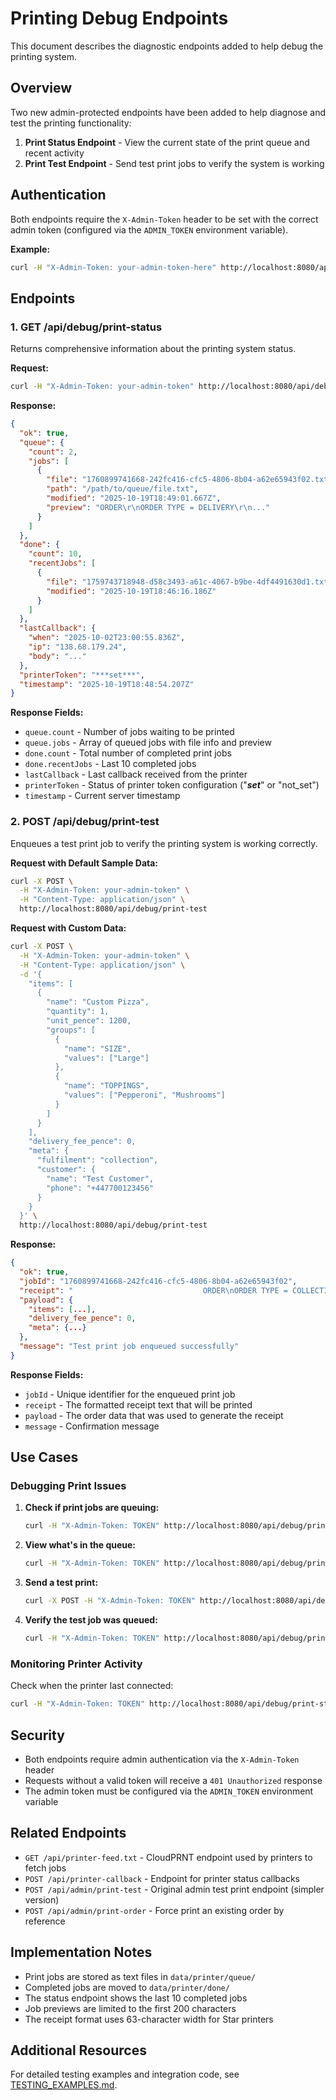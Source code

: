 # Printing Debug Endpoints

This document describes the diagnostic endpoints added to help debug the printing system.

## Overview

Two new admin-protected endpoints have been added to help diagnose and test the printing functionality:

1. **Print Status Endpoint** - View the current state of the print queue and recent activity
2. **Print Test Endpoint** - Send test print jobs to verify the system is working

## Authentication

Both endpoints require the `X-Admin-Token` header to be set with the correct admin token (configured via the `ADMIN_TOKEN` environment variable).

**Example:**
```bash
curl -H "X-Admin-Token: your-admin-token-here" http://localhost:8080/api/debug/print-status
```

## Endpoints

### 1. GET /api/debug/print-status

Returns comprehensive information about the printing system status.

**Request:**
```bash
curl -H "X-Admin-Token: your-admin-token" http://localhost:8080/api/debug/print-status
```

**Response:**
```json
{
  "ok": true,
  "queue": {
    "count": 2,
    "jobs": [
      {
        "file": "1760899741668-242fc416-cfc5-4806-8b04-a62e65943f02.txt",
        "path": "/path/to/queue/file.txt",
        "modified": "2025-10-19T18:49:01.667Z",
        "preview": "ORDER\r\nORDER TYPE = DELIVERY\r\n..."
      }
    ]
  },
  "done": {
    "count": 10,
    "recentJobs": [
      {
        "file": "1759743718948-d58c3493-a61c-4067-b9be-4df4491630d1.txt",
        "modified": "2025-10-19T18:46:16.186Z"
      }
    ]
  },
  "lastCallback": {
    "when": "2025-10-02T23:00:55.836Z",
    "ip": "138.68.179.24",
    "body": "..."
  },
  "printerToken": "***set***",
  "timestamp": "2025-10-19T18:48:54.207Z"
}
```

**Response Fields:**
- `queue.count` - Number of jobs waiting to be printed
- `queue.jobs` - Array of queued jobs with file info and preview
- `done.count` - Total number of completed print jobs
- `done.recentJobs` - Last 10 completed jobs
- `lastCallback` - Last callback received from the printer
- `printerToken` - Status of printer token configuration ("***set***" or "not_set")
- `timestamp` - Current server timestamp

### 2. POST /api/debug/print-test

Enqueues a test print job to verify the printing system is working correctly.

**Request with Default Sample Data:**
```bash
curl -X POST \
  -H "X-Admin-Token: your-admin-token" \
  -H "Content-Type: application/json" \
  http://localhost:8080/api/debug/print-test
```

**Request with Custom Data:**
```bash
curl -X POST \
  -H "X-Admin-Token: your-admin-token" \
  -H "Content-Type: application/json" \
  -d '{
    "items": [
      {
        "name": "Custom Pizza",
        "quantity": 1,
        "unit_pence": 1200,
        "groups": [
          {
            "name": "SIZE",
            "values": ["Large"]
          },
          {
            "name": "TOPPINGS",
            "values": ["Pepperoni", "Mushrooms"]
          }
        ]
      }
    ],
    "delivery_fee_pence": 0,
    "meta": {
      "fulfilment": "collection",
      "customer": {
        "name": "Test Customer",
        "phone": "+447700123456"
      }
    }
  }' \
  http://localhost:8080/api/debug/print-test
```

**Response:**
```json
{
  "ok": true,
  "jobId": "1760899741668-242fc416-cfc5-4806-8b04-a62e65943f02",
  "receipt": "                             ORDER\nORDER TYPE = COLLECTION\n...",
  "payload": {
    "items": [...],
    "delivery_fee_pence": 0,
    "meta": {...}
  },
  "message": "Test print job enqueued successfully"
}
```

**Response Fields:**
- `jobId` - Unique identifier for the enqueued print job
- `receipt` - The formatted receipt text that will be printed
- `payload` - The order data that was used to generate the receipt
- `message` - Confirmation message

## Use Cases

### Debugging Print Issues

1. **Check if print jobs are queuing:**
   ```bash
   curl -H "X-Admin-Token: TOKEN" http://localhost:8080/api/debug/print-status | jq '.queue.count'
   ```

2. **View what's in the queue:**
   ```bash
   curl -H "X-Admin-Token: TOKEN" http://localhost:8080/api/debug/print-status | jq '.queue.jobs'
   ```

3. **Send a test print:**
   ```bash
   curl -X POST -H "X-Admin-Token: TOKEN" http://localhost:8080/api/debug/print-test
   ```

4. **Verify the test job was queued:**
   ```bash
   curl -H "X-Admin-Token: TOKEN" http://localhost:8080/api/debug/print-status | jq '.queue'
   ```

### Monitoring Printer Activity

Check when the printer last connected:
```bash
curl -H "X-Admin-Token: TOKEN" http://localhost:8080/api/debug/print-status | jq '.lastCallback.when'
```

## Security

- Both endpoints require admin authentication via the `X-Admin-Token` header
- Requests without a valid token will receive a `401 Unauthorized` response
- The admin token must be configured via the `ADMIN_TOKEN` environment variable

## Related Endpoints

- `GET /api/printer-feed.txt` - CloudPRNT endpoint used by printers to fetch jobs
- `POST /api/printer-callback` - Endpoint for printer status callbacks
- `POST /api/admin/print-test` - Original admin test print endpoint (simpler version)
- `POST /api/admin/print-order` - Force print an existing order by reference

## Implementation Notes

- Print jobs are stored as text files in `data/printer/queue/`
- Completed jobs are moved to `data/printer/done/`
- The status endpoint shows the last 10 completed jobs
- Job previews are limited to the first 200 characters
- The receipt format uses 63-character width for Star printers

## Additional Resources

For detailed testing examples and integration code, see [TESTING_EXAMPLES.md](./TESTING_EXAMPLES.md).
